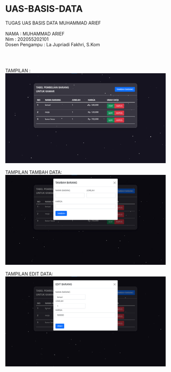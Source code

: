 # UAS-BASIS-DATA

TUGAS UAS BASIS DATA MUHAMMAD ARIEF <br> <br>
NAMA : MUHAMMAD ARIEF <br>
Nim : 202055202101 <br>
Dosen Pengampu : La Jupriadi Fakhri, S.Kom <br>
<br>

<br><br>
TAMPILAN :
<img src="image.png">
<br><br>
TAMPILAN TAMBAH DATA:
<img src="image2.png">
<br><br>
TAMPILAN EDIT DATA:
<img src="image1.png">
